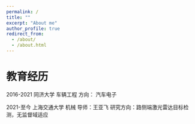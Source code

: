 ```yaml
---
permalink: /
title: ""
excerpt: "About me"
author_profile: true
redirect_from: 
  - /about/
  - /about.html
---
```



教育经历
======
2016-2021 同济大学 车辆工程
方向： 汽车电子

2021-至今  上海交通大学 机械 导师：王亚飞
研究方向：路侧端激光雷达目标检测，无监督域适应
